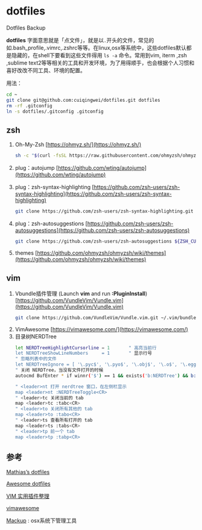 # dotfiles
Dotfiles Backup


**dotfiles** 字面意思就是「点文件」，就是以`.`开头的文件，常见的如.bash_profile,.vimrc,.zshrc等等。在linux,osx等系统中，这些dotfiles默认都是隐藏的，在shell下要看到这些文件得用 `ls -a` 命令。常用到vim, iterm ,zsh ,sublime text2等等相关的工具和开发环境，为了用得顺手，也会根据个人习惯和喜好改改不同工具、环境的配置。

用法：

```bash
cd ~
git clone git@github.com:cuiqingwei/dotfiles.git dotfiles
rm -rf .gitconfig
ln -s dotfiles/.gitconfig .gitconfig
```

## zsh

1. Oh-My-Zsh
   [https://ohmyz.sh/](https://ohmyz.sh/)
   ```bash
   sh -c "$(curl -fsSL https://raw.githubusercontent.com/ohmyzsh/ohmyzsh/master/tools/install.sh)"
   ```

2. plug：autojump
   [https://github.com/wting/autojump](https://github.com/wting/autojump)

3. plug：zsh-syntax-highlighting
   [https://github.com/zsh-users/zsh-syntax-highlighting](https://github.com/zsh-users/zsh-syntax-highlighting)
   ```bash
   git clone https://github.com/zsh-users/zsh-syntax-highlighting.git ${ZSH_CUSTOM:-~/.oh-my-zsh/custom}/plugins/zsh-syntax-highlighting
   ```
4. plug：zsh-autosuggestions
   [https://github.com/zsh-users/zsh-autosuggestions](https://github.com/zsh-users/zsh-autosuggestions)
   ```bash
   git clone https://github.com/zsh-users/zsh-autosuggestions ${ZSH_CUSTOM:-~/.oh-my-zsh/custom}/plugins/zsh-autosuggestions
   ```
5. themes
   [https://github.com/ohmyzsh/ohmyzsh/wiki/themes](https://github.com/ohmyzsh/ohmyzsh/wiki/themes)

## vim

1. Vbundle插件管理 (Launch **vim** and run **:PluginInstall**)
   [https://github.com/VundleVim/Vundle.vim](https://github.com/VundleVim/Vundle.vim)
   ```bash
   git clone https://github.com/VundleVim/Vundle.vim.git ~/.vim/bundle/Vundle.vim
   ```
2. VimAwesome
   [https://vimawesome.com/](https://vimawesome.com/)
3. 目录树NERDTree
   ```bash
   let NERDTreeHighlightCursorline = 1       " 高亮当前行
   let NERDTreeShowLineNumbers     = 1       " 显示行号
   " 忽略列表中的文件
   let NERDTreeIgnore = [ '\.pyc$', '\.pyo$', '\.obj$', '\.o$', '\.egg$', '^\.git$', '^\.repo$', '^\.svn$', '^\.hg$' ]
   " 关闭 NERDTree，当没有文件打开的时候
   autocmd BufEnter * if winnr('$') == 1 && exists('b:NERDTree') && b:NERDTree.isTabTree() | quit | endif
   
   " <leader>nt 打开 nerdtree 窗口，在左侧栏显示
   map <leader>nt :NERDTreeToggle<CR>
   " <leader>tc 关闭当前的 tab
   map <leader>tc :tabc<CR>
   " <leader>to 关闭所有其他的 tab
   map <leader>to :tabo<CR>
   " <leader>ts 查看所有打开的 tab
   map <leader>ts :tabs<CR>
   " <leader>tp 前一个 tab
   map <leader>tp :tabp<CR>
   ```
## 参考

[Mathias’s dotfiles](https://github.com/mathiasbynens/dotfiles)

[Awesome dotfiles](https://github.com/webpro/awesome-dotfiles)

[VIM 实用插件整理](http://t.csdn.cn/wqDry)

[vimawesome](https://vimawesome.com/)

[Mackup](https://github.com/lra/mackup) : osx系统下管理工具